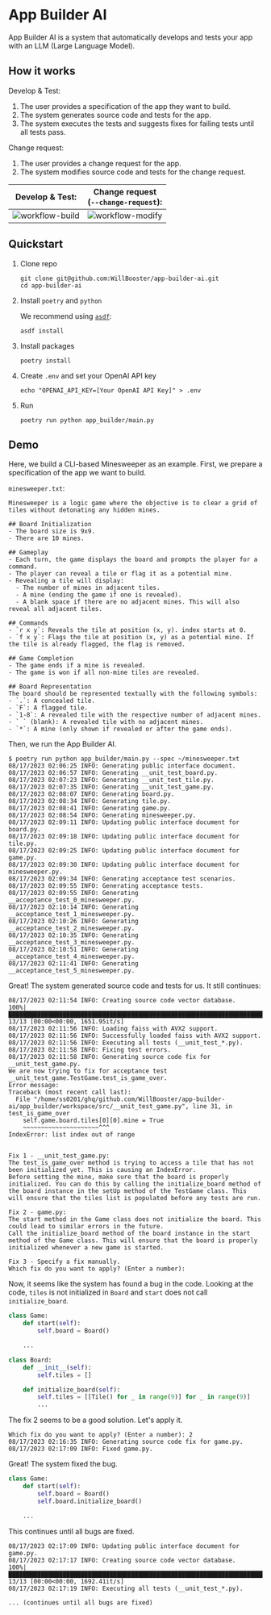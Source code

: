 # App Builder AI

App Builder AI is a system that automatically develops and tests your app with an LLM (Large Language Model).


## How it works

Develop & Test:
1. The user provides a specification of the app they want to build.
2. The system generates source code and tests for the app.
3. The system executes the tests and suggests fixes for failing tests until all tests pass.

Change request:
1. The user provides a change request for the app.
2. The system modifies source code and tests for the change request.

| Develop & Test:                                      | Change request <br> (`--change-request`): |
|-----------------------------------------------------|--------------------------------------------|
| ![workflow-build](docs/workflow-build.svg)          | ![workflow-modify](docs/workflow-modify.svg) |


## Quickstart

1. Clone repo
   ```
   git clone git@github.com:WillBooster/app-builder-ai.git
   cd app-builder-ai
   ```
3. Install `poetry` and `python`

   We recommend using [`asdf`](https://asdf-vm.com/):
   ```
   asdf install
   ```
4. Install packages
   ```
   poetry install
   ```
5. Create `.env` and set your OpenAI API key
   ```
   echo "OPENAI_API_KEY=[Your OpenAI API Key]" > .env
   ```
6. Run
   ```
   poetry run python app_builder/main.py
   ```


## Demo

Here, we build a CLI-based Minesweeper as an example. First, we prepare a specification of the app we want to build.

`minesweeper.txt`:
```
Minesweeper is a logic game where the objective is to clear a grid of tiles without detonating any hidden mines.

## Board Initialization
- The board size is 9x9.
- There are 10 mines.

## Gameplay
- Each turn, the game displays the board and prompts the player for a command.
- The player can reveal a tile or flag it as a potential mine.
- Revealing a tile will display:
  - The number of mines in adjacent tiles.
  - A mine (ending the game if one is revealed).
  - A blank space if there are no adjacent mines. This will also reveal all adjacent tiles.

## Commands
- `r x y`: Reveals the tile at position (x, y). index starts at 0.
- `f x y`: Flags the tile at position (x, y) as a potential mine. If the tile is already flagged, the flag is removed.

## Game Completion
- The game ends if a mine is revealed.
- The game is won if all non-mine tiles are revealed.

## Board Representation
The board should be represented textually with the following symbols:
- `.`: A concealed tile.
- `F`: A flagged tile.
- `1-8`: A revealed tile with the respective number of adjacent mines.
- ` ` (blank): A revealed tile with no adjacent mines.
- `*`: A mine (only shown if revealed or after the game ends).
```

Then, we run the App Builder AI.

```
$ poetry run python app_builder/main.py --spec ~/minesweeper.txt
08/17/2023 02:06:25 INFO: Generating public interface document.
08/17/2023 02:06:57 INFO: Generating __unit_test_board.py.
08/17/2023 02:07:23 INFO: Generating __unit_test_tile.py.
08/17/2023 02:07:35 INFO: Generating __unit_test_game.py.
08/17/2023 02:08:07 INFO: Generating board.py.
08/17/2023 02:08:34 INFO: Generating tile.py.
08/17/2023 02:08:41 INFO: Generating game.py.
08/17/2023 02:08:54 INFO: Generating minesweeper.py.
08/17/2023 02:09:11 INFO: Updating public interface document for board.py.
08/17/2023 02:09:18 INFO: Updating public interface document for tile.py.
08/17/2023 02:09:25 INFO: Updating public interface document for game.py.
08/17/2023 02:09:30 INFO: Updating public interface document for minesweeper.py.
08/17/2023 02:09:34 INFO: Generating acceptance test scenarios.
08/17/2023 02:09:55 INFO: Generating acceptance tests.
08/17/2023 02:09:55 INFO: Generating __acceptance_test_0_minesweeper.py.
08/17/2023 02:10:14 INFO: Generating __acceptance_test_1_minesweeper.py.
08/17/2023 02:10:26 INFO: Generating __acceptance_test_2_minesweeper.py.
08/17/2023 02:10:35 INFO: Generating __acceptance_test_3_minesweeper.py.
08/17/2023 02:10:51 INFO: Generating __acceptance_test_4_minesweeper.py.
08/17/2023 02:11:41 INFO: Generating __acceptance_test_5_minesweeper.py.
```

Great! The system generated source code and tests for us. It still continues:

```
08/17/2023 02:11:54 INFO: Creating source code vector database.
100%|█████████████████████████████████████████████████████████████████████████████████████████████████████████████████████████████████████████████████████| 13/13 [00:00<00:00, 1651.95it/s]
08/17/2023 02:11:56 INFO: Loading faiss with AVX2 support.
08/17/2023 02:11:56 INFO: Successfully loaded faiss with AVX2 support.
08/17/2023 02:11:56 INFO: Executing all tests (__unit_test_*.py).
08/17/2023 02:11:58 INFO: Fixing test errors.
08/17/2023 02:11:58 INFO: Generating source code fix for __unit_test_game.py.
We are now trying to fix for acceptance test __unit_test_game.TestGame.test_is_game_over.
Error message:
Traceback (most recent call last):
  File "/home/ss0201/ghq/github.com/WillBooster/app-builder-ai/app_builder/workspace/src/__unit_test_game.py", line 31, in test_is_game_over
    self.game.board.tiles[0][0].mine = True
    ~~~~~~~~~~~~~~~~~~~~~^^^
IndexError: list index out of range


Fix 1 - __unit_test_game.py:
The test_is_game_over method is trying to access a tile that has not been initialized yet. This is causing an IndexError.
Before setting the mine, make sure that the board is properly initialized. You can do this by calling the initialize_board method of the board instance in the setUp method of the TestGame class. This will ensure that the tiles list is populated before any tests are run.

Fix 2 - game.py:
The start method in the Game class does not initialize the board. This could lead to similar errors in the future.
Call the initialize_board method of the board instance in the start method of the Game class. This will ensure that the board is properly initialized whenever a new game is started.

Fix 3 - Specify a fix manually.
Which fix do you want to apply? (Enter a number):
```

Now, it seems like the system has found a bug in the code. Looking at the code, `tiles` is not initialized in `Board` and `start` does not call `initialize_board`.

```python
class Game:
    def start(self):
        self.board = Board()

    ...
```

```python
class Board:
    def __init__(self):
        self.tiles = []

    def initialize_board(self):
        self.tiles = [[Tile() for _ in range(9)] for _ in range(9)]
        ...
```

The fix 2 seems to be a good solution. Let's apply it.

```
Which fix do you want to apply? (Enter a number): 2
08/17/2023 02:16:35 INFO: Generating source code fix for game.py.
08/17/2023 02:17:09 INFO: Fixed game.py.
```

Great! The system fixed the bug.

```python
class Game:
    def start(self):
        self.board = Board()
        self.board.initialize_board()

    ...
```

This continues until all bugs are fixed.

```
08/17/2023 02:17:09 INFO: Updating public interface document for game.py.
08/17/2023 02:17:17 INFO: Creating source code vector database.
100%|█████████████████████████████████████████████████████████████████████████████████████████████████████████████████████████████████████████████████████| 13/13 [00:00<00:00, 1692.41it/s]
08/17/2023 02:17:19 INFO: Executing all tests (__unit_test_*.py).

... (continues until all bugs are fixed)
```
